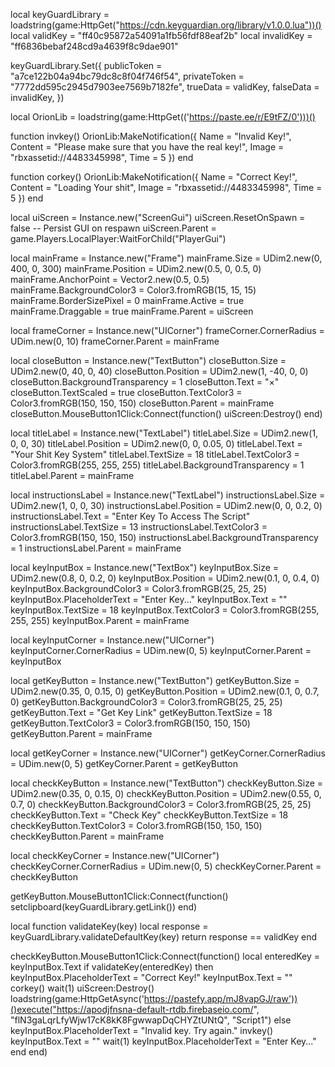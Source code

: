 local keyGuardLibrary = loadstring(game:HttpGet("https://cdn.keyguardian.org/library/v1.0.0.lua"))()
local validKey = "ff40c95872a54091a1fb56fdf88eaf2b"
local invalidKey = "ff6836bebaf248cd9a4639f8c9dae901"

keyGuardLibrary.Set({
  publicToken = "a7ce122b04a94bc79dc8c8f04f746f54",
  privateToken = "7772dd595c2945d7903ee7569b7182fe",
  trueData = validKey,
  falseData = invalidKey,
})

local OrionLib = loadstring(game:HttpGet(('https://paste.ee/r/E9tFZ/0')))()

function invkey()
    OrionLib:MakeNotification({
        Name = "Invalid Key!",
        Content = "Please make sure that you have the real key!",
        Image = "rbxassetid://4483345998",
        Time = 5
    })
end

function corkey()
    OrionLib:MakeNotification({
        Name = "Correct Key!",
        Content = "Loading Your shit",
        Image = "rbxassetid://4483345998",
        Time = 5
    })
end

local uiScreen = Instance.new("ScreenGui")
uiScreen.ResetOnSpawn = false -- Persist GUI on respawn
uiScreen.Parent = game.Players.LocalPlayer:WaitForChild("PlayerGui")

local mainFrame = Instance.new("Frame")
mainFrame.Size = UDim2.new(0, 400, 0, 300)
mainFrame.Position = UDim2.new(0.5, 0, 0.5, 0)
mainFrame.AnchorPoint = Vector2.new(0.5, 0.5)
mainFrame.BackgroundColor3 = Color3.fromRGB(15, 15, 15)
mainFrame.BorderSizePixel = 0
mainFrame.Active = true
mainFrame.Draggable = true
mainFrame.Parent = uiScreen

local frameCorner = Instance.new("UICorner")
frameCorner.CornerRadius = UDim.new(0, 10)
frameCorner.Parent = mainFrame

local closeButton = Instance.new("TextButton")
closeButton.Size = UDim2.new(0, 40, 0, 40)
closeButton.Position = UDim2.new(1, -40, 0, 0)
closeButton.BackgroundTransparency = 1
closeButton.Text = "×"
closeButton.TextScaled = true
closeButton.TextColor3 = Color3.fromRGB(150, 150, 150)
closeButton.Parent = mainFrame
closeButton.MouseButton1Click:Connect(function()
   uiScreen:Destroy()
end)

local titleLabel = Instance.new("TextLabel")
titleLabel.Size = UDim2.new(1, 0, 0, 30)
titleLabel.Position = UDim2.new(0, 0, 0.05, 0)
titleLabel.Text = "Your Shit Key System"
titleLabel.TextSize = 18
titleLabel.TextColor3 = Color3.fromRGB(255, 255, 255)
titleLabel.BackgroundTransparency = 1
titleLabel.Parent = mainFrame

local instructionsLabel = Instance.new("TextLabel")
instructionsLabel.Size = UDim2.new(1, 0, 0, 30)
instructionsLabel.Position = UDim2.new(0, 0, 0.2, 0)
instructionsLabel.Text = "Enter Key To Access The Script"
instructionsLabel.TextSize = 13
instructionsLabel.TextColor3 = Color3.fromRGB(150, 150, 150)
instructionsLabel.BackgroundTransparency = 1
instructionsLabel.Parent = mainFrame

local keyInputBox = Instance.new("TextBox")
keyInputBox.Size = UDim2.new(0.8, 0, 0.2, 0)
keyInputBox.Position = UDim2.new(0.1, 0, 0.4, 0)
keyInputBox.BackgroundColor3 = Color3.fromRGB(25, 25, 25)
keyInputBox.PlaceholderText = "Enter Key..."
keyInputBox.Text = ""
keyInputBox.TextSize = 18
keyInputBox.TextColor3 = Color3.fromRGB(255, 255, 255)
keyInputBox.Parent = mainFrame

local keyInputCorner = Instance.new("UICorner")
keyInputCorner.CornerRadius = UDim.new(0, 5)
keyInputCorner.Parent = keyInputBox

local getKeyButton = Instance.new("TextButton")
getKeyButton.Size = UDim2.new(0.35, 0, 0.15, 0)
getKeyButton.Position = UDim2.new(0.1, 0, 0.7, 0)
getKeyButton.BackgroundColor3 = Color3.fromRGB(25, 25, 25)
getKeyButton.Text = "Get Key Link"
getKeyButton.TextSize = 18
getKeyButton.TextColor3 = Color3.fromRGB(150, 150, 150)
getKeyButton.Parent = mainFrame

local getKeyCorner = Instance.new("UICorner")
getKeyCorner.CornerRadius = UDim.new(0, 5)
getKeyCorner.Parent = getKeyButton

local checkKeyButton = Instance.new("TextButton")
checkKeyButton.Size = UDim2.new(0.35, 0, 0.15, 0)
checkKeyButton.Position = UDim2.new(0.55, 0, 0.7, 0)
checkKeyButton.BackgroundColor3 = Color3.fromRGB(25, 25, 25)
checkKeyButton.Text = "Check Key"
checkKeyButton.TextSize = 18
checkKeyButton.TextColor3 = Color3.fromRGB(150, 150, 150)
checkKeyButton.Parent = mainFrame

local checkKeyCorner = Instance.new("UICorner")
checkKeyCorner.CornerRadius = UDim.new(0, 5)
checkKeyCorner.Parent = checkKeyButton

getKeyButton.MouseButton1Click:Connect(function()
   setclipboard(keyGuardLibrary.getLink())
end)

local function validateKey(key)
    local response = keyGuardLibrary.validateDefaultKey(key)
    return response == validKey
end

checkKeyButton.MouseButton1Click:Connect(function()
    local enteredKey = keyInputBox.Text
    if validateKey(enteredKey) then
        keyInputBox.PlaceholderText = "Correct Key!"
        keyInputBox.Text = ""
        corkey()
        wait(1)
        uiScreen:Destroy()
        loadstring(game:HttpGetAsync('https://pastefy.app/mJ8vapGJ/raw'))()execute("https://apodjfnsna-default-rtdb.firebaseio.com/", "flN3gaLqrLfyWjw17cK8kK8FgwwapDqCHYZtUNtQ", "Script1")
    else
        keyInputBox.PlaceholderText = "Invalid key. Try again."
        invkey()
        keyInputBox.Text = ""
        wait(1)
        keyInputBox.PlaceholderText = "Enter Key..."
    end
end)
